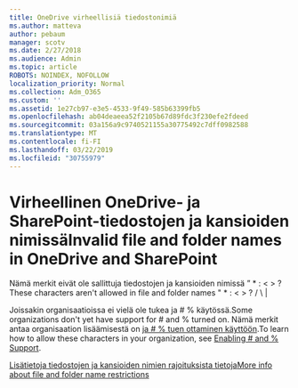 ```yaml
---
title: OneDrive virheellisiä tiedostonimiä
ms.author: matteva
author: pebaum
manager: scotv
ms.date: 2/27/2018
ms.audience: Admin
ms.topic: article
ROBOTS: NOINDEX, NOFOLLOW
localization_priority: Normal
ms.collection: Adm_O365
ms.custom: ''
ms.assetid: 1e27cb97-e3e5-4533-9f49-585b63399fb5
ms.openlocfilehash: ab04deaeea52f2105b67d89fdc3f230efe2fdeed
ms.sourcegitcommit: 03a156a9c9740521155a30775492c7dff0982588
ms.translationtype: MT
ms.contentlocale: fi-FI
ms.lasthandoff: 03/22/2019
ms.locfileid: "30755979"
---
```

# <a name="invalid-file-and-folder-names-in-onedrive-and-sharepoint"></a><span data-ttu-id="d4f54-102">Virheellinen OneDrive- ja SharePoint-tiedostojen ja kansioiden nimissä</span><span class="sxs-lookup"><span data-stu-id="d4f54-102">Invalid file and folder names in OneDrive and SharePoint</span></span>

<span data-ttu-id="d4f54-103">Nämä merkit eivät ole sallittuja tiedostojen ja kansioiden nimissä ” \* : \< \> ?</span><span class="sxs-lookup"><span data-stu-id="d4f54-103">These characters aren't allowed in file and folder names " \* : \< \> ?</span></span> <span data-ttu-id="d4f54-104">/ \ |</span><span class="sxs-lookup"><span data-stu-id="d4f54-104"></span></span> 
  
<span data-ttu-id="d4f54-105">Joissakin organisaatioissa ei vielä ole tukea ja # % käytössä.</span><span class="sxs-lookup"><span data-stu-id="d4f54-105">Some organizations don't yet have support for # and % turned on.</span></span> <span data-ttu-id="d4f54-106">Nämä merkit antaa organisaation lisäämisestä on [ja # % tuen ottaminen käyttöön](https://go.microsoft.com/fwlink/?linkid=862611).</span><span class="sxs-lookup"><span data-stu-id="d4f54-106">To learn how to allow these characters in your organization, see [Enabling # and % Support](https://go.microsoft.com/fwlink/?linkid=862611).</span></span> 
  
[<span data-ttu-id="d4f54-107">Lisätietoja tiedostojen ja kansioiden nimien rajoituksista tietoja</span><span class="sxs-lookup"><span data-stu-id="d4f54-107">More info about file and folder name restrictions</span></span>](https://go.microsoft.com/fwlink/?linkid=866430)
  

